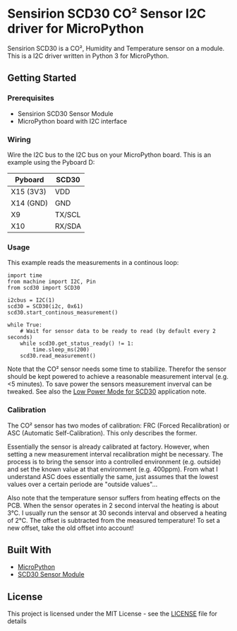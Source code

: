# Sensirion SCD30 CO² Sensor I2C driver for MicroPython

Sensirion SCD30 is a CO², Humidity and Temperature sensor on a module. This is
a I2C driver written in Python 3 for MicroPython.

## Getting Started

### Prerequisites

* Sensirion SCD30 Sensor Module
* MicroPython board with I2C interface

### Wiring

Wire the I2C bus to the I2C bus on your MicroPython board. This is an example
using the Pyboard D:

| Pyboard       | SCD30         |
| ------------- |---------------|
| X15 (3V3)     | VDD           |
| X14 (GND)     | GND           |
| X9            | TX/SCL        |
| X10           | RX/SDA        |

### Usage

This example reads the measurements in a continous loop:

```
import time
from machine import I2C, Pin
from scd30 import SCD30

i2cbus = I2C(1)
scd30 = SCD30(i2c, 0x61)
scd30.start_continous_measurement()

while True:
    # Wait for sensor data to be ready to read (by default every 2 seconds)
    while scd30.get_status_ready() != 1:
        time.sleep_ms(200)
    scd30.read_measurement()
```

Note that the CO² sensor needs some time to stabilize. Therefor the sensor
should be kept powered to achieve a reasonable measurement interval (e.g. <5
minutes). To save power the sensors measurement inverval can be tweaked. See
also the [Low Power Mode for SCD30](https://docs-emea.rs-online.com/webdocs/16c9/0900766b816c9dc7.pdf)
application note.

### Calibration

The CO² sensor has two modes of calibration: FRC (Forced Recalibration) or ASC
(Automatic Self-Calibration). This only describes the former.

Essentially the sensor is already calibrated at factory. However, when setting a
new measurement interval recalibration might be necessary. The process is to
bring the sensor into a controlled environment (e.g. outside) and set the known
value at that environment (e.g. 400ppm). From what I understand ASC does
essentially the same, just assumes that the lowest values over a certain periode
are "outside values"...

Also note that the temperature sensor suffers from heating effects on the PCB.
When the sensor operates in 2 second interval the heating is about 3°C. I
usually run the sensor at 30 seconds interval and observed a heating of 2°C. The
offset is subtracted from the measured temperature! To set a new offset, take
the old offset into account!

## Built With

* [MicroPython](http://micropython.org/)
* [SCD30 Sensor Module](https://www.sensirion.com/en/environmental-sensors/carbon-dioxide-sensors-co2/)

## License

This project is licensed under the MIT License - see the
[LICENSE](LICENSE) file for details


